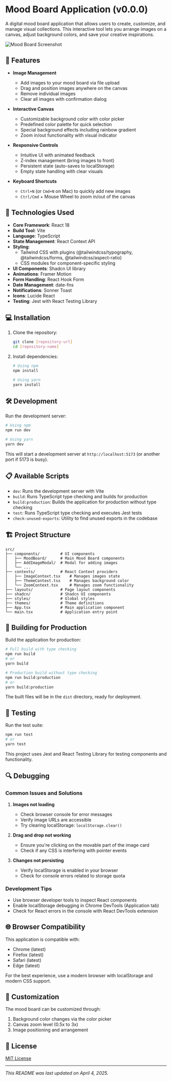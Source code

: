 # Mood Board Application (v0.0.0)

A digital mood board application that allows users to create, customize, and manage visual collections. This interactive tool lets you arrange images on a canvas, adjust background colors, and save your creative inspirations.

![Mood Board Screenshot](placeholder-for-screenshot.png)

## 🌟 Features

- **Image Management**
  - Add images to your mood board via file upload
  - Drag and position images anywhere on the canvas
  - Remove individual images
  - Clear all images with confirmation dialog

- **Interactive Canvas**
  - Customizable background color with color picker
  - Predefined color palette for quick selection
  - Special background effects including rainbow gradient
  - Zoom in/out functionality with visual indicator

- **Responsive Controls**
  - Intuitive UI with animated feedback
  - Z-index management (bring images to front)
  - Persistent state (auto-saves to localStorage)
  - Empty state handling with clear visuals

- **Keyboard Shortcuts**
  - `Ctrl+N` (or `Cmd+N` on Mac) to quickly add new images
  - `Ctrl/Cmd` + Mouse Wheel to zoom in/out of the canvas

## 🚀 Technologies Used

- **Core Framework**: React 18
- **Build Tool**: Vite
- **Language**: TypeScript
- **State Management**: React Context API
- **Styling**:
  - Tailwind CSS with plugins (@tailwindcss/typography, @tailwindcss/forms, @tailwindcss/aspect-ratio)
  - CSS modules for component-specific styling
- **UI Components**: Shadcn UI library
- **Animations**: Framer Motion
- **Form Handling**: React Hook Form
- **Date Management**: date-fns
- **Notifications**: Sonner Toast
- **Icons**: Lucide React
- **Testing**: Jest with React Testing Library

## 💻 Installation

1. Clone the repository:
   ```bash
   git clone [repository-url]
   cd [repository-name]
   ```

2. Install dependencies:
   ```bash
   # Using npm
   npm install

   # Using yarn
   yarn install
   ```

## 🛠️ Development

Run the development server:

```bash
# Using npm
npm run dev

# Using yarn
yarn dev
```

This will start a development server at `http://localhost:5173` (or another port if 5173 is busy).

## 📋 Available Scripts

- `dev`: Runs the development server with Vite
- `build`: Runs TypeScript type checking and builds for production
- `build:production`: Builds the application for production without type checking
- `test`: Runs TypeScript type checking and executes Jest tests
- `check-unused-exports`: Utility to find unused exports in the codebase

## 🏗️ Project Structure

```
src/
├── components/         # UI components
│   ├── MoodBoard/      # Main Mood Board components
│   ├── AddImageModal/  # Modal for adding images
│   └── ...            
├── contexts/           # React Context providers
│   ├── ImageContext.tsx    # Manages images state
│   ├── ThemeContext.tsx    # Manages background color
│   └── ZoomContext.tsx     # Manages zoom functionality
├── layouts/            # Page layout components
├── shadcn/             # Shadcn UI components
├── styles/             # Global styles
├── themes/             # Theme definitions
├── App.tsx             # Main application component
└── main.tsx            # Application entry point
```

## 🔨 Building for Production

Build the application for production:

```bash
# Full build with type checking
npm run build
# or
yarn build

# Production build without type checking
npm run build:production
# or
yarn build:production
```

The built files will be in the `dist` directory, ready for deployment.

## 🧪 Testing

Run the test suite:

```bash
npm run test
# or
yarn test
```

This project uses Jest and React Testing Library for testing components and functionality.

## 🔍 Debugging

### Common Issues and Solutions

1. **Images not loading**
   - Check browser console for error messages
   - Verify image URLs are accessible
   - Try clearing localStorage: `localStorage.clear()`

2. **Drag and drop not working**
   - Ensure you're clicking on the movable part of the image card
   - Check if any CSS is interfering with pointer events

3. **Changes not persisting**
   - Verify localStorage is enabled in your browser
   - Check for console errors related to storage quota

### Development Tips

- Use browser developer tools to inspect React components
- Enable localStorage debugging in Chrome DevTools (Application tab)
- Check for React errors in the console with React DevTools extension

## 🌐 Browser Compatibility

This application is compatible with:

- Chrome (latest)
- Firefox (latest)
- Safari (latest)
- Edge (latest)

For the best experience, use a modern browser with localStorage and modern CSS support.

## 🔧 Customization

The mood board can be customized through:

1. Background color changes via the color picker
2. Canvas zoom level (0.5x to 3x)
3. Image positioning and arrangement

## 📝 License

[MIT License](LICENSE)

---

*This README was last updated on April 4, 2025.*